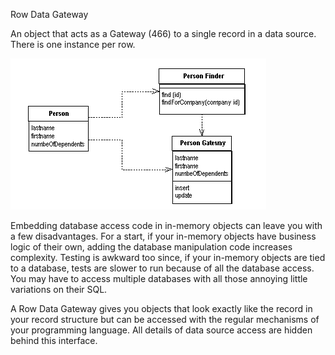 ﻿Row Data Gateway

An object that acts as a Gateway (466) to a single record in a data source. There is one instance per row.

![File](file.png)

Embedding database access code in in-memory objects can leave you with a few disadvantages. For a start, if your in-memory objects have business logic of their own, adding the database manipulation code increases complexity. Testing is awkward too since, if your in-memory objects are tied to a database, tests are slower to run because of all the database access. You may have to access multiple databases with all those annoying little variations on their SQL.

A Row Data Gateway gives you objects that look exactly like the record in your record structure but can be accessed with the regular mechanisms of your programming language. All details of data source access are hidden behind this interface.


